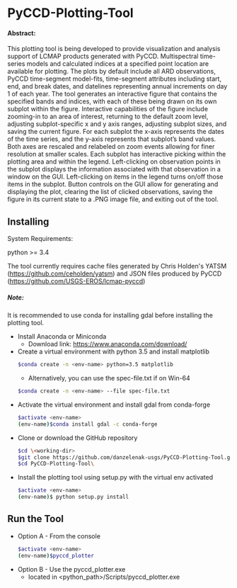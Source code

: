 # PyCCD-Plotting-Tool

#### Abstract:

This plotting tool is being developed to provide visualization and
analysis support of LCMAP products generated with PyCCD.  Multispectral
time-series models and calculated indices at a specified point location
are available for plotting.  The
plots by default include all ARD observations, PyCCD time-segment
model-fits, time-segment attributes including start, end, and break
dates, and datelines representing annual increments on day 1 of each
year.  The tool generates an interactive figure that contains the
specified bands and indices, with each of these being drawn on its
own subplot within the figure.   Interactive capabilities of the figure
include zooming-in to an area of interest, returning to the default
zoom level, adjusting subplot-specific x and y axis ranges, adjusting
subplot sizes, and saving the current figure.  For each subplot the
x-axis represents the dates of the time series, and the y-axis
represents that subplot’s band values.  Both axes are rescaled and
relabeled on zoom events allowing for finer resolution at smaller
scales.  Each subplot has interactive picking within the plotting area
and within the legend.  Left-clicking on observation points
in the subplot displays the information associated with that
observation in a window on the GUI.  Left-clicking on items in the
legend turns on/off those items in the subplot.  Button controls on
the GUI allow for generating and displaying the plot, clearing the
list of clicked observations, saving the figure in its current state
to a .PNG image file, and exiting out of the tool.

## Installing

System Requirements:

python >= 3.4


The tool currently requires cache files generated by Chris Holden's YATSM (https://github.com/ceholden/yatsm)
and JSON files produced by PyCCD (https://github.com/USGS-EROS/lcmap-pyccd)

##### Note:
It is recommended to use conda for installing gdal before installing the plotting tool.

* Install Anaconda or Miniconda
  * Download link: https://www.anaconda.com/download/
* Create a virtual environment with python 3.5 and install matplotlib
    ```bash
    $conda create -n <env-name> python=3.5 matplotlib
    ```
    * Alternatively, you can use the spec-file.txt if on Win-64
    ```bash
    $conda create -n <env-name> --file spec-file.txt
* Activate the virtual environment and install gdal from conda-forge
    ```bash
    $activate <env-name>
    (env-name)$conda install gdal -c conda-forge
    ```
* Clone or download the GitHub repository
    ```bash
    $cd \<working-dir>
    $git clone https://github.com/danzelenak-usgs/PyCCD-Plotting-Tool.git
    $cd PyCCD-Plotting-Tool\
    ```
* Install the plotting tool using setup.py with the virtual env activated
    ```bash
    $activate <env-name>
    (env-name)$ python setup.py install
    ```


## Run the Tool

* Option A - From the console
    ```bash
    $activate <env-name>
    (env-name)$pyccd_plotter
    ```
* Option B - Use the pyccd_plotter.exe
    * located in <python_path>/Scripts/pyccd_plotter.exe


